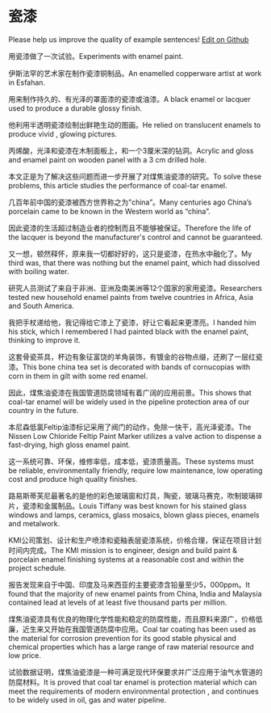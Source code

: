 # 瓷漆

Please help us improve the quality of example sentences! [Edit on Github](https://github.com/jiyushe/jiyu-example-sentence-source/blob/main/chinese/ciqi.md)

<p><span class="chinese">用瓷漆做了一次试验。</span><span class="english">Experiments with enamel paint.</span></p>

<p><span class="chinese">伊斯法罕的艺术家在制作瓷漆铜制品。</span><span class="english">An enamelled copperware artist at work in Esfahan.</span></p>

<p><span class="chinese">用来制作持久的、有光泽的罩面漆的瓷漆或油漆。</span><span class="english">A black enamel or lacquer used to produce a durable glossy finish.</span></p>

<p><span class="chinese">他利用半透明瓷漆绘制出鲜艳生动的图画。</span><span class="english">He relied on translucent enamels to produce vivid , glowing pictures.</span></p>

<p><span class="chinese">丙烯酸，光泽和瓷漆在木制面板上，和一个3厘米深的钻洞。</span><span class="english">Acrylic and gloss and enamel paint on wooden panel with a 3 cm drilled hole.</span></p>

<p><span class="chinese">本文正是为了解决这些问题而进一步开展了对煤焦油瓷漆的研究。</span><span class="english">To solve these problems, this article studies the performance of coal-tar enamel.</span></p>

<p><span class="chinese">几百年前中国的瓷漆被西方世界称之为”china”。</span><span class="english">Many centuries ago China’s porcelain came to be known in the Western world as “china”.</span></p>

<p><span class="chinese">因此瓷漆的生活超过制造业者的控制而且不能够被保证。</span><span class="english">Therefore the life of the lacquer is beyond the manufacturer's control and cannot be guaranteed.</span></p>

<p><span class="chinese">又一想，顿然释怀，原来我一切都好好的，这只是瓷漆，在热水中融化了。</span><span class="english">My third was, that there was nothing but the enamel paint, which had dissolved with boiling water.</span></p>

<p><span class="chinese">研究人员测试了来自于非洲、亚洲及南美洲等12个国家的家用瓷漆。</span><span class="english">Researchers tested new household enamel paints from twelve countries in Africa, Asia and South America.</span></p>

<p><span class="chinese">我把手杖递给他，我记得给它漆上了瓷漆，好让它看起来更漂亮。</span><span class="english">I handed him his stick, which I remembered I had painted black with the enamel paint, thinking to improve it.</span></p>

<p><span class="chinese">这套骨瓷茶具，杯边有象征富饶的羊角装饰，有镀金的谷物点缀，还刷了一层红瓷漆。</span><span class="english">This bone china tea set is decorated with bands of cornucopias with corn in them in gilt with some red enamel.</span></p>

<p><span class="chinese">因此，煤焦油瓷漆在我国管道防腐领域有着广阔的应用前景。</span><span class="english">This shows that coal-tar enamel will be widely used in the pipeline protection area of our country in the future.</span></p>

<p><span class="chinese">本尼森低氯Feltip油漆标记采用了阀门的动作，免除一快干，高光泽瓷漆。</span><span class="english">The Nissen Low Chloride Feltip Paint Marker utilizes a valve action to dispense a fast-drying, high gloss enamel paint.</span></p>

<p><span class="chinese">这一系统可靠、环保，维修率低，成本低，瓷漆质量高。</span><span class="english">These systems must be reliable, environmentally friendly, require low maintenance, low operating cost and produce high quality finishes.</span></p>

<p><span class="chinese">路易斯蒂芙尼最著名的是他的彩色玻璃窗和灯具，陶瓷，玻璃马赛克，吹制玻璃碎片，瓷漆和金属制品。</span><span class="english">Louis Tiffany was best known for his stained glass windows and lamps, ceramics, glass mosaics, blown glass pieces, enamels and metalwork.</span></p>

<p><span class="chinese">KMI公司策划、设计和生产喷漆和瓷釉表层瓷漆系统，价格合理，保证在项目计划时间内完成。</span><span class="english">The KMI mission is to engineer, design and build paint & porcelain enamel finishing systems at a reasonable cost and within the project schedule.</span></p>

<p><span class="chinese">报告发现来自于中国、印度及马来西亚的主要瓷漆含铅量至少5，000ppm。</span><span class="english">It found that the majority of new enamel paints from China, India and Malaysia contained lead at levels of at least five thousand parts per million.</span></p>

<p><span class="chinese">煤焦油瓷漆具有优良的物理化学性能和稳定的防腐性能，而且原料来源广，价格低廉，近生来又开始在我国管道防腐中应用。</span><span class="english">Coal tar coating has been used as the material for corrosion prevention for its good stable physical and chemical properties which has a large range of raw material resource and low price.</span></p>

<p><span class="chinese">试验数据证明，煤焦油瓷漆是一种可满足现代环保要求并广泛应用于油气水管道的防腐材料。</span><span class="english">It is proved that coal tar enamel is protection material which can meet the requirements of modern environmental protection , and continues to be widely used in oil, gas and water pipeline.</span></p>

